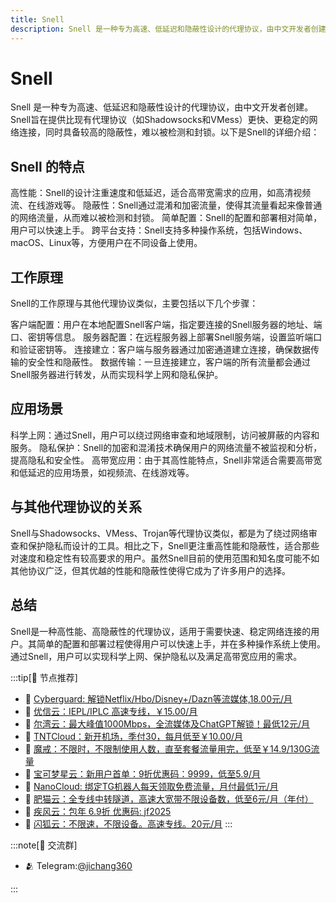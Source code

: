 ```yaml
---
title: Snell 
description: Snell 是一种专为高速、低延迟和隐蔽性设计的代理协议，由中文开发者创建。Snell旨在提供比现有代理协议（如Shadowsocks和VMess）更快、更稳定的网络连接，同时具备较高的隐蔽性，难以被检测和封锁。
---
```


# Snell
Snell 是一种专为高速、低延迟和隐蔽性设计的代理协议，由中文开发者创建。Snell旨在提供比现有代理协议（如Shadowsocks和VMess）更快、更稳定的网络连接，同时具备较高的隐蔽性，难以被检测和封锁。以下是Snell的详细介绍：

## Snell 的特点
高性能：Snell的设计注重速度和低延迟，适合高带宽需求的应用，如高清视频流、在线游戏等。
隐蔽性：Snell通过混淆和加密流量，使得其流量看起来像普通的网络流量，从而难以被检测和封锁。
简单配置：Snell的配置和部署相对简单，用户可以快速上手。
跨平台支持：Snell支持多种操作系统，包括Windows、macOS、Linux等，方便用户在不同设备上使用。
## 工作原理
Snell的工作原理与其他代理协议类似，主要包括以下几个步骤：

客户端配置：用户在本地配置Snell客户端，指定要连接的Snell服务器的地址、端口、密钥等信息。
服务器配置：在远程服务器上部署Snell服务端，设置监听端口和验证密钥等。
连接建立：客户端与服务器通过加密通道建立连接，确保数据传输的安全性和隐蔽性。
数据传输：一旦连接建立，客户端的所有流量都会通过Snell服务器进行转发，从而实现科学上网和隐私保护。
## 应用场景
科学上网：通过Snell，用户可以绕过网络审查和地域限制，访问被屏蔽的内容和服务。
隐私保护：Snell的加密和混淆技术确保用户的网络流量不被监视和分析，提高隐私和安全性。
高带宽应用：由于其高性能特点，Snell非常适合需要高带宽和低延迟的应用场景，如视频流、在线游戏等。
## 与其他代理协议的关系
Snell与Shadowsocks、VMess、Trojan等代理协议类似，都是为了绕过网络审查和保护隐私而设计的工具。相比之下，Snell更注重高性能和隐蔽性，适合那些对速度和稳定性有较高要求的用户。虽然Snell目前的使用范围和知名度可能不如其他协议广泛，但其优越的性能和隐蔽性使得它成为了许多用户的选择。

## 总结
Snell是一种高性能、高隐蔽性的代理协议，适用于需要快速、稳定网络连接的用户。其简单的配置和部署过程使得用户可以快速上手，并在多种操作系统上使用。通过Snell，用户可以实现科学上网、保护隐私以及满足高带宽应用的需求。


:::tip[🎉 节点推荐]
- 🚀 [Cyberguard: 解锁Netflix/Hbo/Disney+/Dazn等流媒体,18.00元/月](https://www.cyberguard.best/#/register?code=XsreC0T5)<br>
- 🚀 [优信云：IEPL/IPLC 高速专线，￥15.00/月](https://www.优信云.com/#/register?code=JRtE5uIV)<br>
- 🚀 [尔湾云：最大峰值1000Mbps，全流媒体及ChatGPT解锁！最低12元/月](https://erwan6.net/auth/register?code=BoObCd)<br>
- 🚀 [TNTCloud：新开机场，季付30，每月低至￥10.00/月](https://haibing822.tntvipaff.cc/#/register?code=GtjJVgml)<br>
- 🚀 [魔戒：不限时，不限制使用人数，直至套餐流量用完，低至￥14.9/130G流量](https://mojie.app/#/register?code=sSdtPtLo)<br>
- 🚀 [宝可梦星云：新用户首单：9折优惠码：9999，低至5.9/月 ](https://a.suola.link/pokemon)<br>
- 🚀 [NanoCloud: 绑定TG机器人每天领取免费流量，月付最低1元/月](https://edu.uodoo.bid/auth/register?code=JMiOQDHf)<br>
- 🚀 [肥猫云：全专线中转隧道，高速大宽带不限设备数，低至6元/月（年付）](https://fchb1188.fcvipaff.cc/register?aff=X1vZd2wf)<br>
- 🚀 [疾风云：包年 6.9折 优惠码: jf2025](https://homes.tr25.cn?code=ReCm)<br>
- 🚀 [闪狐云：不限速，不限设备。高速专线。20元/月](https://inv02.ffaff.cc/register?aff=WQApz2pv)
:::

:::note[💬 交流群]

- 🫂 Telegram:[@jichang360](https://t.me/jichang360)

:::